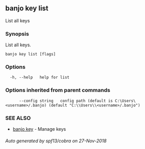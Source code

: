 ## banjo key list

List all keys

### Synopsis

List all keys.

```
banjo key list [flags]
```

### Options

```
  -h, --help   help for list
```

### Options inherited from parent commands

```
      --config string   config path (default is C:\Users\<username>/.banjo) (default "C:\\Users\\<username>/.banjo")
```

### SEE ALSO

* [banjo key](banjo_key.md)	 - Manage keys

###### Auto generated by spf13/cobra on 27-Nov-2018
